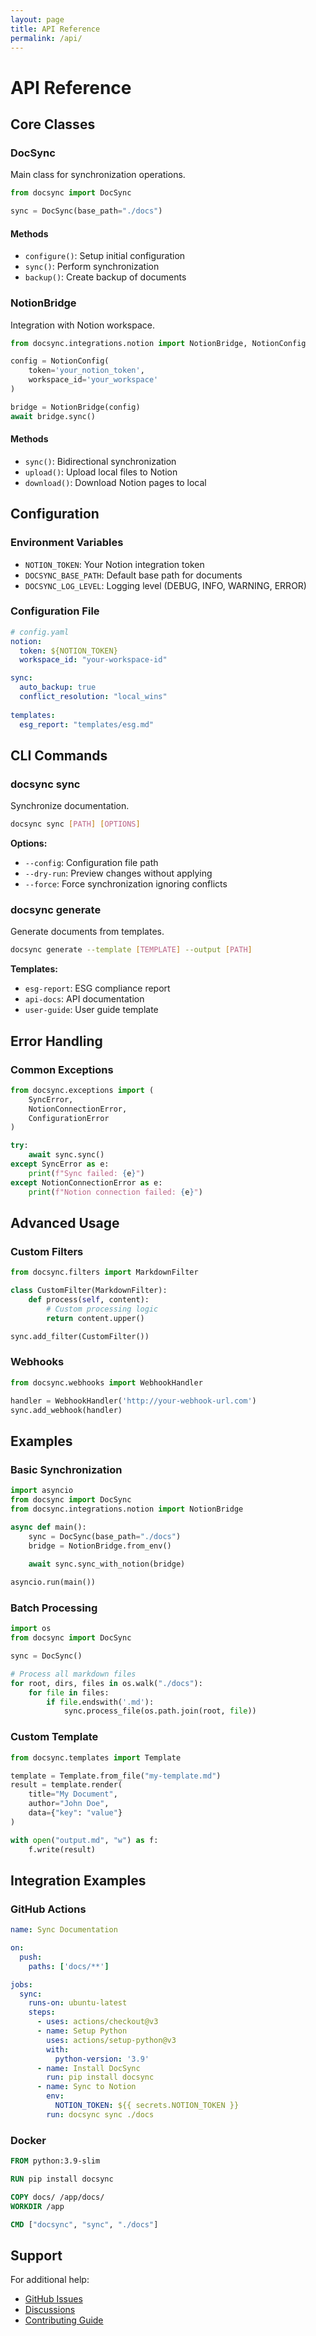 ```yaml
---
layout: page
title: API Reference
permalink: /api/
---
```


# API Reference

## Core Classes

### DocSync

Main class for synchronization operations.

```python
from docsync import DocSync

sync = DocSync(base_path="./docs")
```

#### Methods

- `configure()`: Setup initial configuration
- `sync()`: Perform synchronization
- `backup()`: Create backup of documents

### NotionBridge

Integration with Notion workspace.

```python
from docsync.integrations.notion import NotionBridge, NotionConfig

config = NotionConfig(
    token='your_notion_token',
    workspace_id='your_workspace'
)

bridge = NotionBridge(config)
await bridge.sync()
```

#### Methods

- `sync()`: Bidirectional synchronization
- `upload()`: Upload local files to Notion
- `download()`: Download Notion pages to local

## Configuration

### Environment Variables

- `NOTION_TOKEN`: Your Notion integration token
- `DOCSYNC_BASE_PATH`: Default base path for documents
- `DOCSYNC_LOG_LEVEL`: Logging level (DEBUG, INFO, WARNING, ERROR)

### Configuration File

```yaml
# config.yaml
notion:
  token: ${NOTION_TOKEN}
  workspace_id: "your-workspace-id"

sync:
  auto_backup: true
  conflict_resolution: "local_wins"
  
templates:
  esg_report: "templates/esg.md"
```

## CLI Commands

### docsync sync

Synchronize documentation.

```bash
docsync sync [PATH] [OPTIONS]
```

**Options:**
- `--config`: Configuration file path
- `--dry-run`: Preview changes without applying
- `--force`: Force synchronization ignoring conflicts

### docsync generate

Generate documents from templates.

```bash
docsync generate --template [TEMPLATE] --output [PATH]
```

**Templates:**
- `esg-report`: ESG compliance report
- `api-docs`: API documentation
- `user-guide`: User guide template

## Error Handling

### Common Exceptions

```python
from docsync.exceptions import (
    SyncError,
    NotionConnectionError,
    ConfigurationError
)

try:
    await sync.sync()
except SyncError as e:
    print(f"Sync failed: {e}")
except NotionConnectionError as e:
    print(f"Notion connection failed: {e}")
```

## Advanced Usage

### Custom Filters

```python
from docsync.filters import MarkdownFilter

class CustomFilter(MarkdownFilter):
    def process(self, content):
        # Custom processing logic
        return content.upper()

sync.add_filter(CustomFilter())
```

### Webhooks

```python
from docsync.webhooks import WebhookHandler

handler = WebhookHandler('http://your-webhook-url.com')
sync.add_webhook(handler)
```

## Examples

### Basic Synchronization

```python
import asyncio
from docsync import DocSync
from docsync.integrations.notion import NotionBridge

async def main():
    sync = DocSync(base_path="./docs")
    bridge = NotionBridge.from_env()
    
    await sync.sync_with_notion(bridge)

asyncio.run(main())
```

### Batch Processing

```python
import os
from docsync import DocSync

sync = DocSync()

# Process all markdown files
for root, dirs, files in os.walk("./docs"):
    for file in files:
        if file.endswith('.md'):
            sync.process_file(os.path.join(root, file))
```

### Custom Template

```python
from docsync.templates import Template

template = Template.from_file("my-template.md")
result = template.render(
    title="My Document",
    author="John Doe",
    data={"key": "value"}
)

with open("output.md", "w") as f:
    f.write(result)
```

## Integration Examples

### GitHub Actions

```yaml
name: Sync Documentation

on:
  push:
    paths: ['docs/**']

jobs:
  sync:
    runs-on: ubuntu-latest
    steps:
      - uses: actions/checkout@v3
      - name: Setup Python
        uses: actions/setup-python@v3
        with:
          python-version: '3.9'
      - name: Install DocSync
        run: pip install docsync
      - name: Sync to Notion
        env:
          NOTION_TOKEN: ${{ secrets.NOTION_TOKEN }}
        run: docsync sync ./docs
```

### Docker

```dockerfile
FROM python:3.9-slim

RUN pip install docsync

COPY docs/ /app/docs/
WORKDIR /app

CMD ["docsync", "sync", "./docs"]
```

## Support

For additional help:

- [GitHub Issues](https://github.com/NEO-SH1W4/docsync/issues)
- [Discussions](https://github.com/NEO-SH1W4/docsync/discussions)
- [Contributing Guide](./CONTRIBUTING.md)

